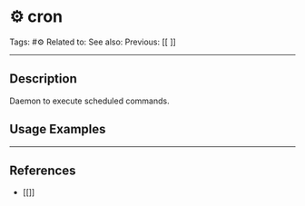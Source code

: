 # ⚙️ cron
Tags: #⚙️ 
Related to: 
See also: 
Previous: [[ ]]

---
## Description

Daemon to execute scheduled commands.

## Usage Examples

---
## References
- [[]]